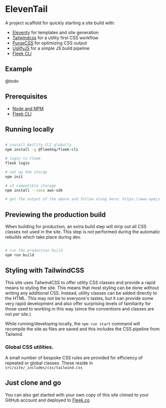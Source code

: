# ElevenTail

A project scaffold for quickly starting a site build with:

- [Eleventy](https://11ty.dev) for templates and site generation
- [Tailwindcss](https://tailwindcss.com) for a utility first CSS workflow
- [PurgeCSS](https://www.purgecss.com/) for optimizing CSS output
- [UglifyJS](https://www.npmjs.com/package/uglify-js) for a simple JS build pipeline
- [Fleek CLI](https://docs.fleek.co/storage/fleek-storage-js/)





## Example
@todo

## Prerequisites

- [Node and NPM](https://nodejs.org/)
- [Fleek CLI](https://www.npmjs.com/package/@fleekhq/fleek-cli)


## Running locally

```bash

# install Netlify CLI globally
npm install -g @fleekhq/fleek-cli

# login to fleek
fleek login

# set up the storge
npm init

# s3 compatible storage
npm install --save aws-sdk

# get the output of the above and follow along here: https://www.npmjs.com/package/@fleekhq/fleek-cli

```


## Previewing the production build

When building for production, an extra build step will strip out all CSS classes not used in the site. This step is not performed during the automatic rebuilds which take place during dev.

```bash

# run the production build
npm run build
```


## Styling with TailwindCSS

This site uses TailwindCSS to offer utility CSS classes and provide a rapid means to styling the site. This means that most styling can be done without writing any additional CSS. Instead, utility classes can be added directly to the HTML. This may not be to everyone's tastes, but it can provide some very rapid development and also offer surprising levels of familiarity for those used to working in this way (since the conventions and classes are not _per site_.)

While running/developing locally, the `npm run start` command will recompile the site as files are saved and this includes the CSS pipeline from Tailwind.

### Global CSS utilities.

A small number of bespoke CSS rules are provided for efficiency of repeated or global classes. These reside in `src/site/_includes/css/tailwind.css`


## Just clone and go

You can also get started with your own copy of this site cloned to your GitHub account and deployed to [Fleek.co](http://fleek.co?c=edmooney.dev) 
